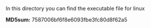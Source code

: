 In this directory you can find the executable file for linux


**MD5sum:** 7587006bf6f8e6093fbe3fc80d8f62a5
